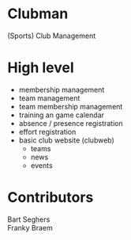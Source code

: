 Clubman
=======

(Sports) Club Management

High level
==========

- membership management
- team management
- team membership management
- training an game calendar
- absence / presence registration
- effort registration
- basic club website (clubweb)
  - teams
  - news
  - events

Contributors
============

Bart Seghers  
Franky Braem
